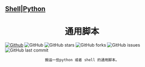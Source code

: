 ## [Shell](./shell/README.md)|[Python](./python/README.md)

<h1 align="center">通用脚本</h1>

[![Github](https://img.shields.io/badge/GitHub-white.svg?style=flat-square&logo=github&logoColor=181717)](https://github.com/tagwan/scripts)
![GitHub](https://img.shields.io/github/license/tagwan/scripts)
![GitHub stars](https://img.shields.io/github/stars/tagwan/scripts.svg)
![GitHub forks](https://img.shields.io/github/forks/tagwan/scripts.svg)
![GitHub issues](https://img.shields.io/github/issues-raw/tagwan/scripts?label=issues)
![GitHub last commit](https://img.shields.io/github/last-commit/tagwan/scripts.svg)


<div align="center">

    搬运一些python 或者 shell 的通用脚本。

</div>
